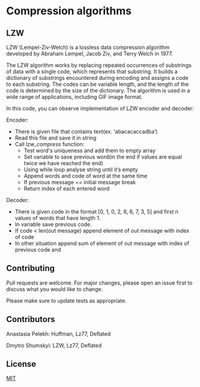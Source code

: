 # Compression algorithms

## LZW

LZW (Lempel-Ziv-Welch) is a lossless data compression algorithm developed by Abraham Lempel, Jacob Ziv, and Terry Welch in 1977.

The LZW algorithm works by replacing repeated occurrences of substrings of data with a single code, which represents that substring. It builds a dictionary of substrings encountered during encoding and assigns a code to each substring. The codes can be variable length, and the length of the code is determined by the size of the dictionary. The algorithm is used in a wide range of applications, including GIF image format.

In this code, you can observe implementation of LZW encoder and decoder:

Encoder:

- There is given file that contains text(ex. ‘abacacaccadba’)
- Read this file and save it in string
- Call *lzw_compress* function:
    - Test word's uniqueness and add them to empty array
    - Set variable to save previous word(in the end if values are equal twice we have reached the end)
    - Using while loop analyse string until it’s empty
    - Append words and code of word at the same time
    - If previous message == initial message break
    - Return index of each entered word

Decoder:

- There is given code in the format [0, 1, 0, 2, 6, 6, 7, 3, 5] and first n values of words that have length 1.
- In variable save previous code.
- If code < len(out message) append element of out message with index of code
- In other situation append sum of element of out message with index of previous code and


## Contributing

Pull requests are welcome. For major changes, please open an issue first
to discuss what you would like to change.

Please make sure to update tests as appropriate.

## Contributors

Anastasia Pelekh: Huffman, Lz77, Deflated

Dmytro Shumskyi: LZW, Lz77, Deflated

## License

[MIT](https://choosealicense.com/licenses/mit/)
